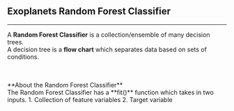 ## Exoplanets Random Forest Classifier

---

A **Random Forest Classifier** is a collection/ensemble of many decision trees.
<br/>
A decision tree is a **flow chart** which separates data based on sets of conditions.

<br/>
<br/>
**About the Random Forest Classifier**
<br/>
The Random Forest Classifier has a **fit()** function which takes in two inputs. 
1. Collection of feature variables
2. Target variable
